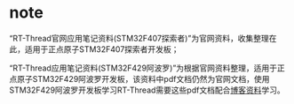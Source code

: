 # note

“RT-Thread官网应用笔记资料(STM32F407探索者)”为官网资料，收集整理在此，适用于正点原子STM32F407探索者开发板；

“RT-Thread应用笔记资料(STM32F429阿波罗)”为根据官网资料整理，适用于正点原子STM32F429阿波罗开发板，该资料中pdf文档仍然为官网文档，使用STM32F429阿波罗开发板学习RT-Thread需要这些pdf文档配合[博客资料](https://www.jianshu.com/u/8532ed726e58)学习。
